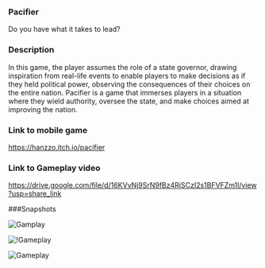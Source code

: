 ### Pacifier

Do you have what it takes to lead?

### Description

In this game, the player assumes the role of a state governor, drawing inspiration from real-life events to enable players to make decisions as if they held political power, observing the consequences of their choices on the entire nation. 
Pacifier is a game that immerses players in a situation where they wield authority, oversee the state, and make choices aimed at improving the nation.

### Link to mobile game

https://hanzzo.itch.io/pacifier

### Link to Gameplay video

https://drive.google.com/file/d/16KVvNj9SrN9fBz4RjSCzI2s1BFVFZm1l/view?usp=share_link

###Snapshots

![Gamplay](https://img.itch.zone/aW1hZ2UvMjMxODY5OS8xMzczNjMzOS5wbmc=/original/6Y9edC.png)


![!Gameplay](https://img.itch.zone/aW1hZ2UvMjMxODY5OS8xMzczNjMzOC5wbmc=/original/aZ8BQP.png)


![Gameplay](https://img.itch.zone/aW1hZ2UvMjMxODY5OS8xMzczNjM0MC5wbmc=/original/19RXvq.png)


